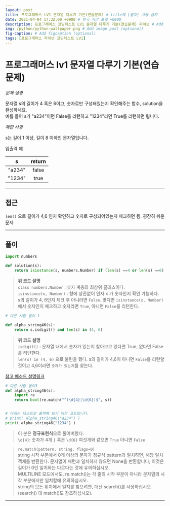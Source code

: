 ```yaml
---
layout: post
title: 프로그래머스 LV1 문자열 다루기 기본(연습문제) # title에 [괄호] 사용 금지
date: 2021-04-04 17:32:00 +0900 # 한국 시간 포맷 +0900
description: 프로그래머스 코딩테스트 LV1 문자열 다루기 기본(연습문제) 파이썬 # Add post description (optional)
img: /python/python-wallpaper.png # Add image post (optional)
fig-caption: # Add figcaption (optional)
tags: [프로그래머스 파이썬 코딩테스트 LV1]
---
```


# 프로그래머스 lv1 문자열 다루기 기본(연습문제)

*문제 설명*<br>

문자열 s의 길이가 4 혹은 6이고, 숫자로만 구성돼있는지 확인해주는 함수, solution을 완성하세요. <br>
예를 들어 s가 "a234"이면 False를 리턴하고 "1234"라면 True를 리턴하면 됩니다.<br>

*제한 사항*<br>

s는 길이 1 이상, 길이 8 이하인 문자열입니다.<br>

입출력 예

|s|return|
|:---:|:---:|
|"a234"|false|
|"1234"|true|	

---

## 접근
`len()` 으로 길이가 4,6 인지 확인하고 숫자로 구성되어있는지 체크하면 됨. 굉장히 쉬운 문제

---

## 풀이

```python
import numbers

def solution(s):
    return isinstance(s, numbers.Number) if (len(s) ==4 or len(s) ==6) else False
```
>**위 코드 설명**<br>
`class numbers.Number` : 숫자 계층의 최상위 클래스이다.<br>
`isinstance(x, Number)` : 형에 상관없이 인자 x 가 숫자인지 확인 가능하다.<br>
s의 길이가 4, 6인지 체크 후 아니라면 `False`. 맞다면 `isinstance(x, Number)`에서 숫자인지 체크하고 숫자라면 `True`, 아니면 `False`를 리턴한다.

```python
# 다른 사람 풀이 1

def alpha_string46(s):
    return s.isdigit() and len(s) in (4, 6)
```
>**위 코드 설명**<br>
`isdigit()` : 문자열 내에서 숫자가 있는지 찾아보고 있다면 True, 없다면 False를 리턴한다.<br>
`len(s) in (4, 6)` 으로 불린을 했다. s의 길이가 4,6이 아니면 `False`를 리턴할 것이고 4,6이라면 `숫자가 있는지`를 찾는다.


[참고 메소드 설명링크](https://soooprmx.com/archives/10159)

```python
# 다른 사람 풀이3
def alpha_string46(s):
    import re
    return bool(re.match("^(\d{4}|\d{6})$", s))


# 아래는 테스트로 출력해 보기 위한 코드입니다.
# print( alpha_string46("a234") )
print( alpha_string46("1234") )
```
>이 분은 **정규표현식**으로 풀어버렸다.<br>
`\d{4}`: 숫자가 4개 `|` 혹은 `\d{6}` 여섯개와 같으면 `True` 아니면 `False`<br>

>`re.match(pattern, string, flags=0)`<br>
string 시작 부분에서 0개 이상의 문자가 정규식 pattern과 일치하면, 해당 일치 객체를 반환한다. 문자열이 패턴과 일치하지 않으면 None을 반환합니다; 이것은 길이가 0인 일치와는 다르다는 것에 유의하십시오.<br>
MULTILINE 모드에서도, re.match()는 각 줄의 시작 부분이 아니라 문자열의 시작 부분에서만 일치함에 유의하십시오.<br>
string의 모든 위치에서 일치를 찾으려면, 대신 search()를 사용하십시오 (search() 대 match()도 참조하십시오).<br>

---